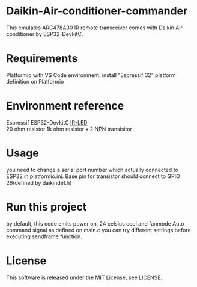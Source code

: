 # Daikin-Air-conditioner-commander

This emulates ARC478A30 IR remote transceiver comes with Daikin Air conditioner by ESP32-DevkitC.  

# Requirements

  Platformio with VS Code environment.
  install "Espressif 32" platform definition on Platformio  

# Environment reference
  
  Espressif ESP32-DevkitC
  [IR-LED](http://akizukidenshi.com/catalog/g/gI-03261/)  
  20 ohm resistor
  1k ohm resistor x 2
  NPN transisitor    

# Usage

  you need to change a serial port number which actually connected to ESP32 in platformio.ini.
  Base pin for transistor should connect to GPIO 26(defined by daikindef.h)

# Run this project

by default, this code emits power on, 24 celsius cool and fanmode Auto command signal as defined on main.c
you can try different settings before executing sendframe function.

# License

This software is released under the MIT License, see LICENSE.
